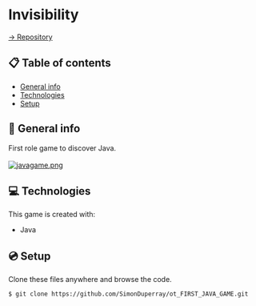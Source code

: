 # Invisibility

[-> Repository](https://github.com/SimonDuperray/ot_FIRST_JAVA_GAME)

## :clipboard: Table of contents
* [General info](#general-info)
* [Technologies](#technologies)
* [Setup](#setup)

## :page_facing_up: General info
First role game to discover Java.<br><br>
[![javagame.png](https://i.postimg.cc/FRYvtFbd/javagame.png)](https://postimg.cc/FdX834BN)
	
## :computer: Technologies
This game is created with:
* Java
	
## :cd: Setup
Clone these files anywhere and browse the code.
```batch
$ git clone https://github.com/SimonDuperray/ot_FIRST_JAVA_GAME.git
```
